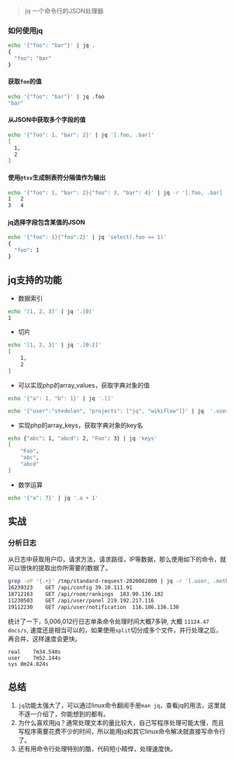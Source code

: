
> jq 一个命令行的JSON处理器

### 如何使用jq
```bash
echo '{"foo": "bar"}' | jq .
{
  "foo": "bar"
}
```
#### 获取`foo`的值
```bash
echo '{"foo": "bar"}' | jq .foo
"bar"
```
#### 从JSON中获取多个字段的值
```bash
echo '{"foo": 1, "bar": 2}' | jq '[.foo, .bar]'
[
  1,
  2
]
```
#### 使用`@tsv`生成制表符分隔值作为输出
```bash
echo '{"foo": 1, "bar": 2}{"foo": 3, "bar": 4}' | jq -r '[.foo, .bar] | @tsv'
1	2
3	4
```

#### jq选择字段包含某值的JSON
```bash
echo '{"foo": 1}{"foo":2}' | jq 'select(.foo == 1)'
{
  "foo": 1
}
```

## jq支持的功能
- 数据索引
```bash
echo '[1, 2, 3]' | jq '.[0]'
1
```

- 切片
```bash
echo '[1, 2, 3]' | jq '.[0:2]'
[
    1,
    2
]
```

- 可以实现php的array_values，获取字典对象的值
```bash
echo '{"a": 1, "b": 1}' | jq '.[]'

echo '{"user":"stedolan", "projects": ["jq", "wikiflow"]}' | jq  '.user, .projects[]'

```

- 实现php的array_keys，获取字典对象的key名
```bash
echo {"abc": 1, "abcd": 2, "Foo": 3} | jq 'keys'
[
    "Foo",
    "abc",
    "abcd"
]
```

- 数学运算
```bash
echo '{"a": 7}' | jq '.a + 1'
```

## 实战

### 分析日志
从日志中获取用户ID，请求方法，请求路径，IP等数据，那么使用如下的命令，就可以很快的提取出你所需要的数据了。
```bash
grep -oP '{.+}' /tmp/standard-request-2020082800 | jq -r '[.user, .method, .path, .ip] | @tsv'
16239323	GET	/api/config	39.10.111.91
18712163	GET	/api/room/rankings	183.90.136.182
11230503	GET	/api/user/panel	219.192.217.116
19112230	GET	/api/user/notification	116.186.136.130
```

统计了一下，5,006,012行日志单条命令处理时间大概7多钟, 大概 `11124.47 docs/s`, 速度还是相当可以的，如果使用`split`切分成多个文件，并行处理之后，再合并，这样速度会更快。
```
real	7m34.540s
user	7m52.144s
sys	0m24.824s
```

## 总结

1. `jq`功能太强大了，可以通过linux命令翻阅手册`man jq`，查看jq的用法，这里就不逐一介绍了，你能想到的都有。
2. 为什么喜欢用jq？通常处理文本的量比较大，自己写程序处理可能太慢，而且写程序需要花费不少的时间，所以能用jq和其它linux命令解决就直接写命令行了。
3. 还有用命令行处理特别的酷，代码短小精悍，处理速度快。



